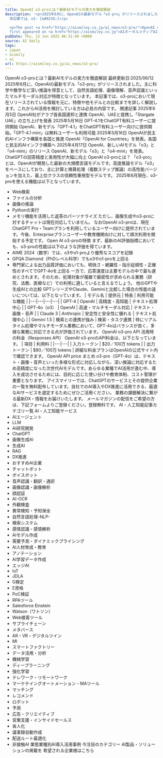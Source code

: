 ```yaml
---
title: OpenAI o3-proとは？最新AIモデルの実力を徹底解説
description: '<p>2025年6月に、OpenAIの最新モデル「o3-pro」がリリースされました。主に科学や数学など深い推論を得意として、自然言語処理、画像理解、音声認識といったマルチモーダル対応が特徴となっています。
  本記事では、o3- [&#8230;]</p>

  <p>The post <a href="https://aismiley.co.jp/ai_news/o3-pro/">OpenAI o3-proとは？最新AIモデルの実力を徹底解説</a>
  first appeared on <a href="https://aismiley.co.jp">AIポータルメディアAIsmiley</a>.</p>'
pubDate: Thu, 12 Jun 2025 06:31:40 +0000
source: AI Smily
tags:
- japan
- aismily
- ai
url: https://aismiley.co.jp/ai_news/o3-pro/
---
```


OpenAI o3-proとは？最新AIモデルの実力を徹底解説
最終更新日:2025/06/12
2025年6月に、OpenAIの最新モデル「o3-pro」がリリースされました。主に科学や数学など深い推論を得意として、自然言語処理、画像理解、音声認識といったマルチモーダル対応が特徴となっています。
本記事では、o3-proにおいて現在リリースされている情報を元に、特徴や他モデルとの比較までを詳しく解説します。これからAI活用を検討している方は必見の内容です。
関連記事
2025年6月5日
OpenAI社がアラブ首長国連邦と連携
OpenAI、UAEと提携し「Stargate UAE」の立ち上げを発表
2025年5月16日
GPT-4.1をChatGPT有料ユーザーに提供開始
OpenAI、新モデル「GPT-4.1」をChatGPT有料ユーザー向けに提供開始。「GPT-4.1 mini」は無料ユーザーも利用可能
2025年5月16日
OpenAIが民主的AIインフラ構築を各国と推進
OpenAI「OpenAI for Countries」を発表。各国と民主的AIインフラ構築へ
2025年4月17日
OpenAI、新しいAIモデル「o3」と「o4-mini」のリリース
OpenAI、新モデル「o3」と「o4-mini」を発表。ChatGPTの回答精度と実用性が大幅に向上
OpenAI o3-proとは？
「o3-pro」とは、OpenAIが開発した最新の大規模言語モデルです。高度推論モデル「o3」をベースにしており、主に計算と検算処理（複数ステップ推論）の高性能バージョンを加えた、最上位クラスの信頼性重視型モデルです。
2025年6月現在、o3-proを使える機能は以下となっています。
- Web検索
- ファイルの分析
- 画像の推論
- Pythonの実行
- メモリ機能を活用した返答のパーソナライズ
ただし、画像生成やo3-proに対するチャットは現在対応していません。
なおOpenAI o3-proは、現在ChatGPT Pro・Teamプランを利用しているユーザー向けに提供されています。今後、Enterpriseプランユーザーや教育機関向けに対して順次利用を開始する予定です。
Open AI o3-proの特徴
まず、最新のAI評価指標においても、o3-proの性能は以下のような評価を得ています。
- AIME 2024（数学）では、o3やo1-proより優秀なスコアを記録
- GPQA Diamond（PhDレベル科学）でもo3やo1-proを上回る
- 専門家による出力品質評価においても、明快さ・網羅性・指示従順性・正確性のすべてでGPT-4oを上回る
一方で、応答速度は主要モデルの中で最も遅めとされます。そのため、処理対象が複雑で厳密性が求められる業務（研究、法務、医療など）での利用に適していると言えるでしょう。
他のGPTや生成AIとの比較
GPTシリーズやClaude、Geminiと比較した場合の性能の違いについては、以下となっています。
| モデル名 | 提供元 | 特長 | 利用可能な機能 |
|---|---|---|---|
| GPT-4 | OpenAI | 高精度・高知能 | テキスト処理中心 |
| GPT-4o（o3） | OpenAI | 高速・マルチモーダル対応 | テキスト・画像・音声 |
| Claude 3 | Anthropic | 安定性と安全性に優れる | テキスト処理中心 |
| Gemini 1.5 | 検索との連携が強み | 検索・タスク連携 |
特にリアルタイム処理やマルチモーダル業務において、GPT-4oはバランスが良く、多様な業務に対応できる点が評価されています。
OpenAI o3-pro API 活用時の料金（Responses API）
OpenAI o3-proのAPI料金は、以下となっています。
| 項目 | 利用料 |
|---|---|
| 入力トークン | $20／100万 tokens |
| 出力トークン | $80／100万 tokens |
詳細な料金プランはOpenAIの公式サイト内で確認できます。
OpenAI API price
まとめ
o3-pro（GPT-4o）は、テキスト・画像・音声といった多様な形式に対応しながら、深い推論に対応するため高精度になった次世代AIモデルです。あらゆる業種でAI活用が進む中、導入を成功させるためには、目的に応じた使い分けや教育体制、コスト管理が重要となります。
アイスマイリーでは、ChatGPTのサービスとその提供企業の一覧を無料配布しています。自社でのAI導入やDX推進に活用できる、最適なAIサービスを選定するためにぜひご活用ください。
業務の課題解決に繋がる最新DX・情報をお届けいたします。
メールマガジンの配信をご希望の方は、下記フォームよりご登録ください。登録無料です。
AI・人工知能記事カテゴリ一覧
AI・人工知能サービス
- AIエージェント
- LLM
- AI研究開発
- ChatGPT
- 画像生成AI
- 生成AI
- RAG
- DX推進
- おすすめAI企業
- チャットボット
- ボイスボット
- 音声認識・翻訳・通訳
- 画像認識・画像解析
- 顔認証
- AI-OCR
- 外観検査
- 異常検知・予知保全
- 自然言語処理-NLP-
- 検索システム
- 感情認識・感情解析
- AIモデル作成
- 需要予測・ダイナミックプライシング
- AI人材育成・教育
- アノテーション
- AI学習データ作成
- エッジAI
- IoT
- JDLA
- G検定
- E資格
- PoC検証
- RPAツール
- Salesforce Einstein
- Watson（ワトソン）
- Web接客ツール
- サプライチェーン
- メタバース
- AR・VR・デジタルツイン
- MI
- スマートファクトリー
- データ活用・分析
- 機械学習
- ディープラーニング
- 強化学習
- テレワーク・リモートワーク
- マーケテイングオートメーション・MAツール
- マッチング
- レコメンド
- ロボット
- 予測
- 広告・クリエイティブ
- 営業支援・インサイドセールス
- 省人化
- 議事録自動作成
- 配送ルート最適化
- 非接触AI
業態業種別AI導入活用事例
今注目のカテゴリー
AI製品・ソリューションの掲載を
希望される企業様はこちら